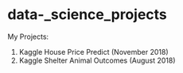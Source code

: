 # data-_science_projects
My Projects:
1. Kaggle House Price Predict (November 2018)
2. Kaggle Shelter Animal Outcomes (August 2018)
